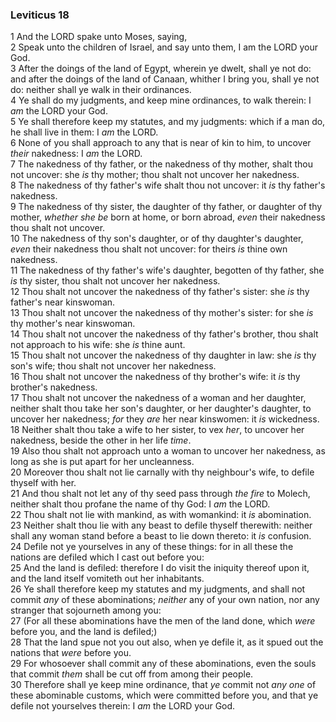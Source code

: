 ### Leviticus 18

1 And the LORD spake unto Moses, saying,  
2 Speak unto the children of Israel, and say unto them, I am the LORD your God.  
3 After the doings of the land of Egypt, wherein ye dwelt, shall ye not do: and after the doings of the land of Canaan, whither I bring you, shall ye not do: neither shall ye walk in their ordinances.  
4 Ye shall do my judgments, and keep mine ordinances, to walk therein: I *am* the LORD your God.  
5 Ye shall therefore keep my statutes, and my judgments: which if a man do, he shall live in them: I *am* the LORD.  
6 None of you shall approach to any that is near of kin to him, to uncover *their* nakedness: I *am* the LORD.  
7 The nakedness of thy father, or the nakedness of thy mother, shalt thou not uncover: she *is* thy mother; thou shalt not uncover her nakedness.  
8 The nakedness of thy father's wife shalt thou not uncover: it *is* thy father's nakedness.  
9 The nakedness of thy sister, the daughter of thy father, or daughter of thy mother, *whether she be* born at home, or born abroad, *even* their nakedness thou shalt not uncover.  
10 The nakedness of thy son's daughter, or of thy daughter's daughter, *even* their nakedness thou shalt not uncover: for theirs *is* thine own nakedness.  
11 The nakedness of thy father's wife's daughter, begotten of thy father, she *is* thy sister, thou shalt not uncover her nakedness.  
12 Thou shalt not uncover the nakedness of thy father's sister: she *is* thy father's near kinswoman.  
13 Thou shalt not uncover the nakedness of thy mother's sister: for she *is* thy mother's near kinswoman.  
14 Thou shalt not uncover the nakedness of thy father's brother, thou shalt not approach to his wife: she *is* thine aunt.  
15 Thou shalt not uncover the nakedness of thy daughter in law: she *is* thy son's wife; thou shalt not uncover her nakedness.  
16 Thou shalt not uncover the nakedness of thy brother's wife: it *is* thy brother's nakedness.  
17 Thou shalt not uncover the nakedness of a woman and her daughter, neither shalt thou take her son's daughter, or her daughter's daughter, to uncover her nakedness; *for* they *are* her near kinswomen: it *is* wickedness.  
18 Neither shalt thou take a wife to her sister, to vex *her*, to uncover her nakedness, beside the other in her life *time*.  
19 Also thou shalt not approach unto a woman to uncover her nakedness, as long as she is put apart for her uncleanness.  
20 Moreover thou shalt not lie carnally with thy neighbour's wife, to defile thyself with her.  
21 And thou shalt not let any of thy seed pass through *the fire* to Molech, neither shalt thou profane the name of thy God: I *am* the LORD.  
22 Thou shalt not lie with mankind, as with womankind: it *is* abomination.  
23 Neither shalt thou lie with any beast to defile thyself therewith: neither shall any woman stand before a beast to lie down thereto: it *is* confusion.  
24 Defile not ye yourselves in any of these things: for in all these the nations are defiled which I cast out before you:  
25 And the land is defiled: therefore I do visit the iniquity thereof upon it, and the land itself vomiteth out her inhabitants.  
26 Ye shall therefore keep my statutes and my judgments, and shall not commit *any* of these abominations; *neither* any of your own nation, nor any stranger that sojourneth among you:  
27 (For all these abominations have the men of the land done, which *were* before you, and the land is defiled;)  
28 That the land spue not you out also, when ye defile it, as it spued out the nations that *were* before you.  
29 For whosoever shall commit any of these abominations, even the souls that commit *them* shall be cut off from among their people.  
30 Therefore shall ye keep mine ordinance, that *ye* commit not *any one* of these abominable customs, which were committed before you, and that ye defile not yourselves therein: I *am* the LORD your God.  
